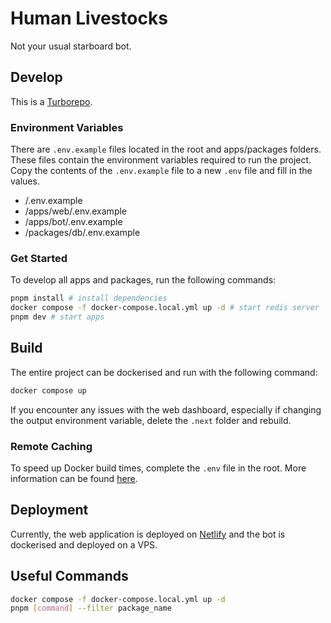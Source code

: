 # Human Livestocks

Not your usual starboard bot.

## Develop

This is a [Turborepo](https://turbo.build/repo).

### Environment Variables

There are `.env.example` files located in the root and apps/packages folders. These files contain the environment variables required to run the project. Copy the contents of the `.env.example` file to a new `.env` file and fill in the values.

- /.env.example
- /apps/web/.env.example
- /apps/bot/.env.example
- /packages/db/.env.example

### Get Started

To develop all apps and packages, run the following commands:

```bash
pnpm install # install dependencies
docker compose -f docker-compose.local.yml up -d # start redis server
pnpm dev # start apps
```

## Build

The entire project can be dockerised and run with the following command:

```bash
docker compose up
```

If you encounter any issues with the web dashboard, especially if changing the output environment variable, delete the `.next` folder and rebuild.

### Remote Caching

To speed up Docker build times, complete the `.env` file in the root. More information can be found [here](https://turbo.build/repo/docs/handbook/deploying-with-docker#remote-caching).

## Deployment

Currently, the web application is deployed on [Netlify](https://www.netlify.com/) and the bot is dockerised and deployed on a VPS.

## Useful Commands

```bash
docker compose -f docker-compose.local.yml up -d
pnpm [command] --filter package_name
```
